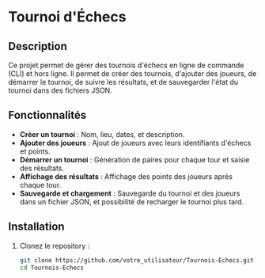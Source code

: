 # Tournoi d'Échecs

## Description
Ce projet permet de gérer des tournois d'échecs en ligne de commande (CLI) et hors ligne. Il permet de créer des tournois, d'ajouter des joueurs, de démarrer le tournoi, de suivre les résultats, et de sauvegarder l'état du tournoi dans des fichiers JSON.

## Fonctionnalités
- **Créer un tournoi** : Nom, lieu, dates, et description.
- **Ajouter des joueurs** : Ajout de joueurs avec leurs identifiants d'échecs et points.
- **Démarrer un tournoi** : Génération de paires pour chaque tour et saisie des résultats.
- **Affichage des résultats** : Affichage des points des joueurs après chaque tour.
- **Sauvegarde et chargement** : Sauvegarde du tournoi et des joueurs dans un fichier JSON, et possibilité de recharger le tournoi plus tard.

## Installation

1. Clonez le repository :
   ```bash
   git clone https://github.com/votre_utilisateur/Tournois-Echecs.git
   cd Tournois-Echecs